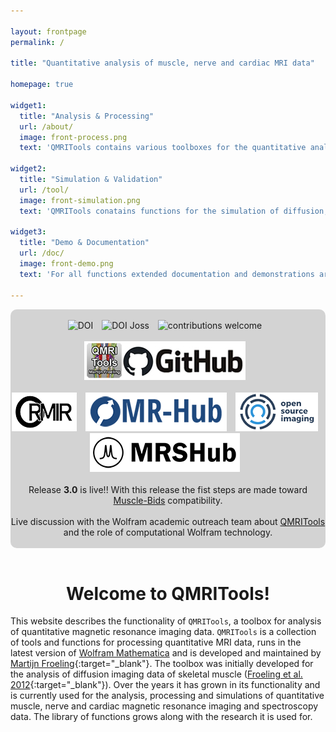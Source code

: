 ```yaml
---

layout: frontpage
permalink: /

title: "Quantitative analysis of muscle, nerve and cardiac MRI data"

homepage: true

widget1:
  title: "Analysis & Processing"
  url: /about/
  image: front-process.png
  text: 'QMRITools contains various toolboxes for the quantitative analysis muscle, nerve and cardiac MRI data.'

widget2:
  title: "Simulation & Validation"
  url: /tool/
  image: front-simulation.png
  text: 'QMRITools conatains functions for the simulation of diffusion, dixon, EPG T2 mapping and spectroscopy data.'
  
widget3:
  title: "Demo & Documentation"
  url: /doc/
  image: front-demo.png
  text: 'For all functions extended documentation and demonstrations are available. It also includes various example data sets.'

---
```


<div align="center" style="background-color: #D3D3D3; border-radius: 10px;">
  <br>
  <a href="https://doi.org/10.5281/zenodo.7266917" target="_blank" style="text-decoration: none; border-bottom: none;">
  <img alt="DOI" title="DOI" src="https://zenodo.org/badge/DOI/10.5281/zenodo.7266917.svg" style="margin-right:10px"></a>
  <a href="https://joss.theoj.org/papers/10.21105/joss.01204" target="_blank" style="text-decoration: none; border-bottom: none;">
  <img alt="DOI Joss" title="DOI Joss" src="https://joss.theoj.org/papers/10.21105/joss.01204/status.svg" style="margin-right:10px"></a>
  <a href="https://github.com/mfroeling/QMRITools" target="_blank" style="text-decoration: none; border-bottom: none;">
  <img alt="contributions welcome" title="contributions welcome" src="https://img.shields.io/badge/contributions-welcome-brightgreen.svg?style=flat" style="margin-right:10px"></a>
  <br><br>
  <a href="https://github.com/mfroeling/QMRITools" target="_blank" style="text-decoration: none; border-bottom: none;">
  <img alt="Github" title="Github" src="/assets/images/github.png" style="margin-right:10px"></a>
  <br><br>  
  <a href="https://ormircommunity.github.io/packages.html#other-packages" target="_blank" style="text-decoration: none; border-bottom: none;">
  <img alt="Open and Reproducible Musculoskeletal Imaging Research" title="Open and Reproducible Musculoskeletal Imaging ResearchMIR" src="/assets/images/ORMIR.png" style="margin-right:10px"></a>
  <a href="https://ismrm.github.io/mrhub/" target="_blank" style="text-decoration: none; border-bottom: none;">
  <img alt="MR-Hub" title="MR-Hub" src="/assets/images/MR-Hub.png" style="margin-right:10px"></a>
  <a href="https://www.opensourceimaging.org/project/qmritools-mathematica-toolbox-for-quantitative-mri-data/" target="_blank" style="text-decoration: none; border-bottom: none;">
  <img alt="OpenSourceImaging" title="OpenSourceImaging" src="/assets/images/open_source_images.png" style="margin-right:10px"></a>
  <a href="https://mrshub.org/software_analysis/#QMRITools" target="_blank" style="text-decoration: none; border-bottom: none;">
  <img alt="MRSHub" title="MRSHub" src="/assets/images/MRSHub.png" style="margin-right:10px"></a>
  <br><br>
  Release <b>3.0</b> is live!! With this release the fist steps are made toward <a href="https://muscle-bids.github.io/" target="_blank">Muscle-Bids</a> compatibility.
  <br><br>
  Live discussion with the Wolfram academic outreach team about <a href=" https://www.youtube.com/watch?v=wupxxiPJkxU&t=48s" target="_blank">QMRITools</a> and the role of computational Wolfram technology.
  <br><br>
</div>
<br>

<div align="center" ><h1>Welcome to QMRITools!</h1></div>

This website describes the functionality of `QMRITools`, a toolbox for analysis of quantitative magnetic resonance imaging data. `QMRITools` is a collection of tools and functions for processing quantitative MRI data, runs in the latest version of [Wolfram Mathematica](http://www.wolfram.com/mathematica/) and is developed and maintained by [Martijn Froeling](https://www.researchgate.net/profile/Martijn-Froeling){:target="_blank"}. The toolbox was initially developed for the analysis of diffusion imaging data of skeletal muscle ([Froeling et al. 2012](https://onlinelibrary.wiley.com/doi/10.1002/jmri.23608){:target="_blank"}). Over the years it has grown in its functionality and is currently used for the analysis, processing and simulations of quantitative muscle, nerve and cardiac magnetic resonance imaging and spectroscopy data. The library of functions grows along with the research it is used for.
